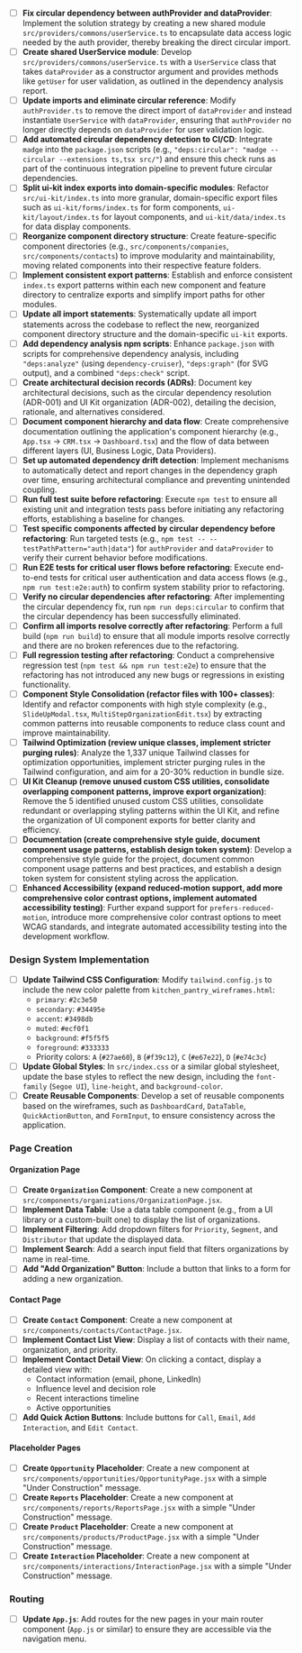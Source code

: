 - [ ] **Fix circular dependency between authProvider and dataProvider**: Implement the solution strategy by creating a new shared module `src/providers/commons/userService.ts` to encapsulate data access logic needed by the auth provider, thereby breaking the direct circular import.
- [ ] **Create shared UserService module**: Develop `src/providers/commons/userService.ts` with a `UserService` class that takes `dataProvider` as a constructor argument and provides methods like `getUser` for user validation, as outlined in the dependency analysis report.
- [ ] **Update imports and eliminate circular reference**: Modify `authProvider.ts` to remove the direct import of `dataProvider` and instead instantiate `UserService` with `dataProvider`, ensuring that `authProvider` no longer directly depends on `dataProvider` for user validation logic.
- [ ] **Add automated circular dependency detection to CI/CD**: Integrate `madge` into the `package.json` scripts (e.g., `"deps:circular": "madge --circular --extensions ts,tsx src/"`) and ensure this check runs as part of the continuous integration pipeline to prevent future circular dependencies.
- [ ] **Split ui-kit index exports into domain-specific modules**: Refactor `src/ui-kit/index.ts` into more granular, domain-specific export files such as `ui-kit/forms/index.ts` for form components, `ui-kit/layout/index.ts` for layout components, and `ui-kit/data/index.ts` for data display components.
- [ ] **Reorganize component directory structure**: Create feature-specific component directories (e.g., `src/components/companies`, `src/components/contacts`) to improve modularity and maintainability, moving related components into their respective feature folders.
- [ ] **Implement consistent export patterns**: Establish and enforce consistent `index.ts` export patterns within each new component and feature directory to centralize exports and simplify import paths for other modules.
- [ ] **Update all import statements**: Systematically update all import statements across the codebase to reflect the new, reorganized component directory structure and the domain-specific `ui-kit` exports.
- [ ] **Add dependency analysis npm scripts**: Enhance `package.json` with scripts for comprehensive dependency analysis, including `"deps:analyze"` (using `dependency-cruiser`), `"deps:graph"` (for SVG output), and a combined `"deps:check"` script.
- [ ] **Create architectural decision records (ADRs)**: Document key architectural decisions, such as the circular dependency resolution (ADR-001) and UI Kit organization (ADR-002), detailing the decision, rationale, and alternatives considered.
- [ ] **Document component hierarchy and data flow**: Create comprehensive documentation outlining the application\'s component hierarchy (e.g., `App.tsx` -> `CRM.tsx` -> `Dashboard.tsx`) and the flow of data between different layers (UI, Business Logic, Data Providers).
- [ ] **Set up automated dependency drift detection**: Implement mechanisms to automatically detect and report changes in the dependency graph over time, ensuring architectural compliance and preventing unintended coupling.
- [ ] **Run full test suite before refactoring**: Execute `npm test` to ensure all existing unit and integration tests pass before initiating any refactoring efforts, establishing a baseline for changes.
- [ ] **Test specific components affected by circular dependency before refactoring**: Run targeted tests (e.g., `npm test -- --testPathPattern="auth|data"`) for `authProvider` and `dataProvider` to verify their current behavior before modifications.
- [ ] **Run E2E tests for critical user flows before refactoring**: Execute end-to-end tests for critical user authentication and data access flows (e.g., `npm run test:e2e:auth`) to confirm system stability prior to refactoring.
- [ ] **Verify no circular dependencies after refactoring**: After implementing the circular dependency fix, run `npm run deps:circular` to confirm that the circular dependency has been successfully eliminated.
- [ ] **Confirm all imports resolve correctly after refactoring**: Perform a full build (`npm run build`) to ensure that all module imports resolve correctly and there are no broken references due to the refactoring.
- [ ] **Full regression testing after refactoring**: Conduct a comprehensive regression test (`npm test && npm run test:e2e`) to ensure that the refactoring has not introduced any new bugs or regressions in existing functionality.
- [ ] **Component Style Consolidation (refactor files with 100+ classes)**: Identify and refactor components with high style complexity (e.g., `SlideUpModal.tsx`, `MultiStepOrganizationEdit.tsx`) by extracting common patterns into reusable components to reduce class count and improve maintainability.
- [ ] **Tailwind Optimization (review unique classes, implement stricter purging rules)**: Analyze the 1,337 unique Tailwind classes for optimization opportunities, implement stricter purging rules in the Tailwind configuration, and aim for a 20-30% reduction in bundle size.
- [ ] **UI Kit Cleanup (remove unused custom CSS utilities, consolidate overlapping component patterns, improve export organization)**: Remove the 5 identified unused custom CSS utilities, consolidate redundant or overlapping styling patterns within the UI Kit, and refine the organization of UI component exports for better clarity and efficiency.
- [ ] **Documentation (create comprehensive style guide, document component usage patterns, establish design token system)**: Develop a comprehensive style guide for the project, document common component usage patterns and best practices, and establish a design token system for consistent styling across the application.
- [ ] **Enhanced Accessibility (expand reduced-motion support, add more comprehensive color contrast options, implement automated accessibility testing)**: Further expand support for `prefers-reduced-motion`, introduce more comprehensive color contrast options to meet WCAG standards, and integrate automated accessibility testing into the development workflow.

### Design System Implementation

- [ ] **Update Tailwind CSS Configuration**: Modify `tailwind.config.js` to include the new color palette from `kitchen_pantry_wireframes.html`:
  - `primary`: `#2c3e50`
  - `secondary`: `#34495e`
  - `accent`: `#3498db`
  - `muted`: `#ecf0f1`
  - `background`: `#f5f5f5`
  - `foreground`: `#333333`
  - Priority colors: `A` (`#27ae60`), `B` (`#f39c12`), `C` (`#e67e22`), `D` (`#e74c3c`)
- [ ] **Update Global Styles**: In `src/index.css` or a similar global stylesheet, update the base styles to reflect the new design, including the `font-family` (`Segoe UI`), `line-height`, and `background-color`.
- [ ] **Create Reusable Components**: Develop a set of reusable components based on the wireframes, such as `DashboardCard`, `DataTable`, `QuickActionButton`, and `FormInput`, to ensure consistency across the application.

### Page Creation

#### Organization Page

- [ ] **Create `Organization` Component**: Create a new component at `src/components/organizations/OrganizationPage.jsx`.
- [ ] **Implement Data Table**: Use a data table component (e.g., from a UI library or a custom-built one) to display the list of organizations.
- [ ] **Implement Filtering**: Add dropdown filters for `Priority`, `Segment`, and `Distributor` that update the displayed data.
- [ ] **Implement Search**: Add a search input field that filters organizations by name in real-time.
- [ ] **Add "Add Organization" Button**: Include a button that links to a form for adding a new organization.

#### Contact Page

- [ ] **Create `Contact` Component**: Create a new component at `src/components/contacts/ContactPage.jsx`.
- [ ] **Implement Contact List View**: Display a list of contacts with their name, organization, and priority.
- [ ] **Implement Contact Detail View**: On clicking a contact, display a detailed view with:
  - Contact information (email, phone, LinkedIn)
  - Influence level and decision role
  - Recent interactions timeline
  - Active opportunities
- [ ] **Add Quick Action Buttons**: Include buttons for `Call`, `Email`, `Add Interaction`, and `Edit Contact`.

#### Placeholder Pages

- [ ] **Create `Opportunity` Placeholder**: Create a new component at `src/components/opportunities/OpportunityPage.jsx` with a simple "Under Construction" message.
- [ ] **Create `Reports` Placeholder**: Create a new component at `src/components/reports/ReportsPage.jsx` with a simple "Under Construction" message.
- [ ] **Create `Product` Placeholder**: Create a new component at `src/components/products/ProductPage.jsx` with a simple "Under Construction" message.
- [ ] **Create `Interaction` Placeholder**: Create a new component at `src/components/interactions/InteractionPage.jsx` with a simple "Under Construction" message.

### Routing

- [ ] **Update `App.js`**: Add routes for the new pages in your main router component (`App.js` or similar) to ensure they are accessible via the navigation menu.